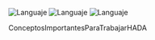 ![Languaje](https://img.shields.io/badge/Languaje-C%2FC%2B%2B-blue)
![Languaje](https://img.shields.io/badge/Languaje-C%23-blueviolet)
![Languaje](https://img.shields.io/badge/Languaje-Java-yellow)

ConceptosImportantesParaTrabajarHADA
